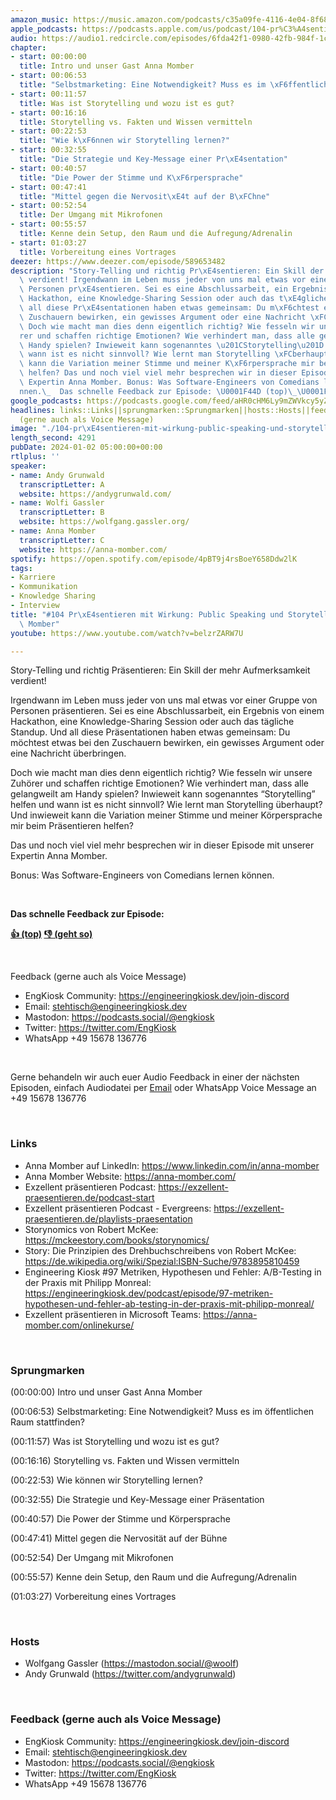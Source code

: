 ```yaml
---
amazon_music: https://music.amazon.com/podcasts/c35a09fe-4116-4e04-8f68-77d61b112e46/episodes/aba7a0ec-06c6-4fb2-b200-15c1d13b1b62/engineering-kiosk-104-pr%C3%A4sentieren-mit-wirkung-public-speaking-und-storytelling-mit-anna-momber
apple_podcasts: https://podcasts.apple.com/us/podcast/104-pr%C3%A4sentieren-mit-wirkung-public-speaking-und-storytelling/id1603082924?i=1000640282069&uo=4
audio: https://audio1.redcircle.com/episodes/6fda42f1-0980-42fb-984f-1c85b67436e6/stream.mp3
chapter:
- start: 00:00:00
  title: Intro und unser Gast Anna Momber
- start: 00:06:53
  title: "Selbstmarketing: Eine Notwendigkeit? Muss es im \xF6ffentlichen Raum stattfinden?"
- start: 00:11:57
  title: Was ist Storytelling und wozu ist es gut?
- start: 00:16:16
  title: Storytelling vs. Fakten und Wissen vermitteln
- start: 00:22:53
  title: "Wie k\xF6nnen wir Storytelling lernen?"
- start: 00:32:55
  title: "Die Strategie und Key-Message einer Pr\xE4sentation"
- start: 00:40:57
  title: "Die Power der Stimme und K\xF6rpersprache"
- start: 00:47:41
  title: "Mittel gegen die Nervosit\xE4t auf der B\xFChne"
- start: 00:52:54
  title: Der Umgang mit Mikrofonen
- start: 00:55:57
  title: Kenne dein Setup, den Raum und die Aufregung/Adrenalin
- start: 01:03:27
  title: Vorbereitung eines Vortrages
deezer: https://www.deezer.com/episode/589653482
description: "Story-Telling und richtig Pr\xE4sentieren: Ein Skill der mehr Aufmerksamkeit\
  \ verdient! Irgendwann im Leben muss jeder von uns mal etwas vor einer Gruppe von\
  \ Personen pr\xE4sentieren. Sei es eine Abschlussarbeit, ein Ergebnis von einem\
  \ Hackathon, eine Knowledge-Sharing Session oder auch das t\xE4gliche Standup. Und\
  \ all diese Pr\xE4sentationen haben etwas gemeinsam: Du m\xF6chtest etwas bei den\
  \ Zuschauern bewirken, ein gewisses Argument oder eine Nachricht \xFCberbringen.\
  \ Doch wie macht man dies denn eigentlich richtig? Wie fesseln wir unsere Zuh\xF6\
  rer und schaffen richtige Emotionen? Wie verhindert man, dass alle gelangweilt am\
  \ Handy spielen? Inwieweit kann sogenanntes \u201CStorytelling\u201D helfen und\
  \ wann ist es nicht sinnvoll? Wie lernt man Storytelling \xFCberhaupt? Und inwieweit\
  \ kann die Variation meiner Stimme und meiner K\xF6rpersprache mir beim Pr\xE4sentieren\
  \ helfen? Das und noch viel viel mehr besprechen wir in dieser Episode mit unserer\
  \ Expertin Anna Momber. Bonus: Was Software-Engineers von Comedians lernen k\xF6\
  nnen.\_  Das schnelle Feedback zur Episode: \U0001F44D (top)\_\U0001F44E (geht so)"
google_podcasts: https://podcasts.google.com/feed/aHR0cHM6Ly9mZWVkcy5yZWRjaXJjbGUuY29tLzBlY2ZkZmQ3LWZkYTEtNGMzZC05NTE1LTQ3NjcyN2Y5ZGY1ZQ/episode/ZjEyODI1ZDEtOTQxYS00Y2M3LWIyMTktNWUxZjEzMmFmZTcx?sa=X&ved=2ahUKEwiztM_Z-72DAxVJl44IHeESDO8QkfYCegQIARAF
headlines: links::Links||sprungmarken::Sprungmarken||hosts::Hosts||feedback-gerne-auch-als-voice-message::Feedback
  (gerne auch als Voice Message)
image: "./104-pr\xE4sentieren-mit-wirkung-public-speaking-und-storytelling-mit-anna-momber.jpg"
length_second: 4291
pubDate: 2024-01-02 05:00:00+00:00
rtlplus: ''
speaker:
- name: Andy Grunwald
  transcriptLetter: A
  website: https://andygrunwald.com/
- name: Wolfi Gassler
  transcriptLetter: B
  website: https://wolfgang.gassler.org/
- name: Anna Momber
  transcriptLetter: C
  website: https://anna-momber.com/
spotify: https://open.spotify.com/episode/4pBT9j4rsBoeY658Ddw2lK
tags:
- Karriere
- Kommunikation
- Knowledge Sharing
- Interview
title: "#104 Pr\xE4sentieren mit Wirkung: Public Speaking und Storytelling mit Anna\
  \ Momber"
youtube: https://www.youtube.com/watch?v=belzrZARW7U

---
```

<p>Story-Telling und richtig Präsentieren: Ein Skill der mehr Aufmerksamkeit verdient!</p><p>Irgendwann im Leben muss jeder von uns mal etwas vor einer Gruppe von Personen präsentieren. Sei es eine Abschlussarbeit, ein Ergebnis von einem Hackathon, eine Knowledge-Sharing Session oder auch das tägliche Standup. Und all diese Präsentationen haben etwas gemeinsam: Du möchtest etwas bei den Zuschauern bewirken, ein gewisses Argument oder eine Nachricht überbringen.</p><p>Doch wie macht man dies denn eigentlich richtig? Wie fesseln wir unsere Zuhörer und schaffen richtige Emotionen? Wie verhindert man, dass alle gelangweilt am Handy spielen? Inwieweit kann sogenanntes “Storytelling” helfen und wann ist es nicht sinnvoll? Wie lernt man Storytelling überhaupt? Und inwieweit kann die Variation meiner Stimme und meiner Körpersprache mir beim Präsentieren helfen?</p><p>Das und noch viel viel mehr besprechen wir in dieser Episode mit unserer Expertin Anna Momber.</p><p>Bonus: Was Software-Engineers von Comedians lernen können. </p><p><br></p><p><strong>Das schnelle Feedback zur Episode:</strong></p><p><a href="https://api.openpodcast.dev/feedback/104/upvote" rel="nofollow"><strong>👍 (top)</strong></a><strong> </strong><a href="https://api.openpodcast.dev/feedback/104/downvote" rel="nofollow"><strong>👎 (geht so)</strong></a></p><p><br></p><p>Feedback (gerne auch als Voice Message)</p><ul><li>EngKiosk Community: <a href="https://engineeringkiosk.dev/join-discord">https://engineeringkiosk.dev/join-discord</a> </li><li>Email: <a href="mailto:stehtisch@engineeringkiosk.dev" rel="nofollow">stehtisch@engineeringkiosk.dev</a></li><li>Mastodon: <a href="https://podcasts.social/@engkiosk" rel="nofollow">https://podcasts.social/@engkiosk</a></li><li>Twitter: <a href="https://twitter.com/EngKiosk" rel="nofollow">https://twitter.com/EngKiosk</a></li><li>WhatsApp +49 15678 136776</li></ul><p><br></p><p>Gerne behandeln wir auch euer Audio Feedback in einer der nächsten Episoden, einfach Audiodatei per <a href="https://engineeringkiosk.dev/kontakt/">Email</a> oder WhatsApp Voice Message an +49 15678 136776</p><p><br></p><h3 id="links">Links</h3><ul><li>Anna Momber auf LinkedIn: <a href="https://www.linkedin.com/in/anna-momber" rel="nofollow">https://www.linkedin.com/in/anna-momber</a></li><li>Anna Momber Website: <a href="https://anna-momber.com/" rel="nofollow">https://anna-momber.com/</a></li><li>Exzellent präsentieren Podcast: <a href="https://exzellent-praesentieren.de/podcast-start" rel="nofollow">https://exzellent-praesentieren.de/podcast-start</a></li><li>Exzellent präsentieren Podcast - Evergreens: <a href="https://exzellent-praesentieren.de/playlists-praesentation" rel="nofollow">https://exzellent-praesentieren.de/playlists-praesentation</a></li><li>Storynomics von Robert McKee: <a href="https://mckeestory.com/books/storynomics/" rel="nofollow">https://mckeestory.com/books/storynomics/</a> </li><li>Story: Die Prinzipien des Drehbuchschreibens von Robert McKee: <a href="https://de.wikipedia.org/wiki/Spezial:ISBN-Suche/9783895810459" rel="nofollow">https://de.wikipedia.org/wiki/Spezial:ISBN-Suche/9783895810459</a></li><li>Engineering Kiosk #97 Metriken, Hypothesen und Fehler: A/B-Testing in der Praxis mit Philipp Monreal: <a href="https://engineeringkiosk.dev/podcast/episode/97-metriken-hypothesen-und-fehler-ab-testing-in-der-praxis-mit-philipp-monreal/">https://engineeringkiosk.dev/podcast/episode/97-metriken-hypothesen-und-fehler-ab-testing-in-der-praxis-mit-philipp-monreal/</a></li><li>Exzellent präsentieren in Microsoft Teams: <a href="https://anna-momber.com/onlinekurse/" rel="nofollow">https://anna-momber.com/onlinekurse/</a></li></ul><p><br></p><h3 id="sprungmarken">Sprungmarken</h3><p>(00:00:00) Intro und unser Gast Anna Momber</p><p>(00:06:53) Selbstmarketing: Eine Notwendigkeit? Muss es im öffentlichen Raum stattfinden?</p><p>(00:11:57) Was ist Storytelling und wozu ist es gut?</p><p>(00:16:16) Storytelling vs. Fakten und Wissen vermitteln</p><p>(00:22:53) Wie können wir Storytelling lernen?</p><p>(00:32:55) Die Strategie und Key-Message einer Präsentation</p><p>(00:40:57) Die Power der Stimme und Körpersprache</p><p>(00:47:41) Mittel gegen die Nervosität auf der Bühne</p><p>(00:52:54) Der Umgang mit Mikrofonen</p><p>(00:55:57) Kenne dein Setup, den Raum und die Aufregung/Adrenalin</p><p>(01:03:27) Vorbereitung eines Vortrages</p><p><br></p><h3 id="hosts">Hosts</h3><ul><li>Wolfgang Gassler (<a href="https://mastodon.social/@woolf" rel="nofollow">https://mastodon.social/@woolf</a>)</li><li>Andy Grunwald (<a href="https://twitter.com/andygrunwald" rel="nofollow">https://twitter.com/andygrunwald</a>)</li></ul><p><br></p><h3 id="feedback-gerne-auch-als-voice-message">Feedback (gerne auch als Voice Message)</h3><ul><li>EngKiosk Community: <a href="https://engineeringkiosk.dev/join-discord">https://engineeringkiosk.dev/join-discord</a> </li><li>Email: <a href="mailto:stehtisch@engineeringkiosk.dev" rel="nofollow">stehtisch@engineeringkiosk.dev</a></li><li>Mastodon: <a href="https://podcasts.social/@engkiosk" rel="nofollow">https://podcasts.social/@engkiosk</a></li><li>Twitter: <a href="https://twitter.com/EngKiosk" rel="nofollow">https://twitter.com/EngKiosk</a></li><li>WhatsApp +49 15678 136776</li></ul>